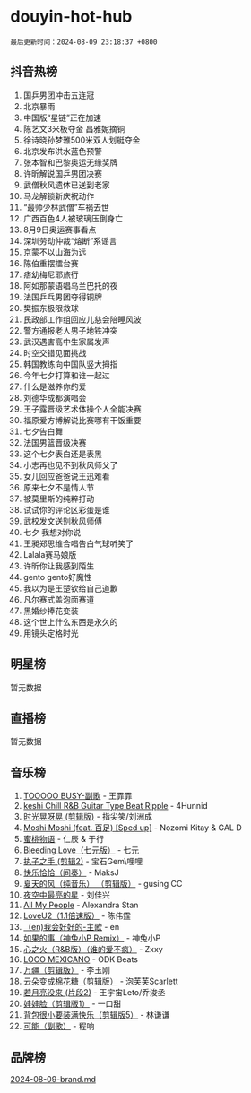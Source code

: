 # douyin-hot-hub

`最后更新时间：2024-08-09 23:18:37 +0800`

## 抖音热榜

1. 国乒男团冲击五连冠
1. 北京暴雨
1. 中国版“星链”正在加速
1. 陈艺文3米板夺金 昌雅妮摘铜
1. 徐诗晓孙梦雅500米双人划艇夺金
1. 北京发布洪水蓝色预警
1. 张本智和巴黎奥运无缘奖牌
1. 许昕解说国乒男团决赛
1. 武僧秋风遗体已送到老家
1. 马龙解锁新庆祝动作
1. “最帅少林武僧”车祸去世
1. 广西百色4人被玻璃压倒身亡
1. 8月9日奥运赛事看点
1. 深圳劳动仲裁“熔断”系谣言
1. 京蒙不以山海为远
1. 陈伯重摆擂台赛
1. 痞幼梅尼耶旅行
1. 阿如那蒙语唱乌兰巴托的夜
1. 法国乒乓男团夺得铜牌
1. 樊振东极限救球
1. 民政部工作组回应儿慈会陪睡风波
1. 警方通报老人男子地铁冲突
1. 武汉遇害高中生家属发声
1. 时空交错见面挑战
1. 韩国教练向中国队竖大拇指
1. 今年七夕打算和谁一起过
1. 什么是滋养你的爱
1. 刘德华成都演唱会
1. 王子露晋级艺术体操个人全能决赛
1. 福原爱方博解说比赛哪有干饭重要
1. 七夕告白舞
1. 法国男篮晋级决赛
1. 这个七夕表白还是表黑
1. 小志再也见不到秋风师父了
1. 女儿回应爸爸说王迅难看
1. 原来七夕不是情人节
1. 被莫里斯的纯粹打动
1. 试试你的评论区彩蛋是谁
1. 武校发文送别秋风师傅
1. 七夕 我想对你说
1. 王昶郑思维合唱告白气球听笑了
1. Lalala赛马娘版
1. 许昕你让我感到陌生
1. gento gento好魔性
1. 我以为是王楚钦给自己道歉
1. 凡尔赛式盖泡面赛道
1. 黑婚纱捧花变装
1. 这个世上什么东西是永久的
1. 用镜头定格时光

## 明星榜

暂无数据

## 直播榜

暂无数据

## 音乐榜

1. [TOOOOO BUSY-副歌](https://sf5-hl-cdn-tos.douyinstatic.com/obj/tos-cn-ve-2774/o0fmjGZetNDjSM5EimFs2QlzBg30YgByJMRQrC) - 王霏霏
1. [keshi Chill R&B Guitar Type Beat Ripple](https://sf6-cdn-tos.douyinstatic.com/obj/tos-cn-ve-2774/okQIfmitAB3HpgZQo0YCEFEACcDhQngn0fkFIC) - 4Hunnid
1. [时光晃呀晃 (剪辑版)](https://sf3-cdn-tos.douyinstatic.com/obj/tos-cn-ve-2774/o8ACeQem3gwI1x3GIYGAfKG0LJebKFRJDwRwyW) - 指尖笑/刘洲成
1. [Moshi Moshi (feat. 百足) [Sped up]](https://sf5-hl-cdn-tos.douyinstatic.com/obj/tos-cn-ve-2774/ocCPFQcXJLeroaIdQLIGAoeeYM3OAUYGDguHXz) - Nozomi Kitay & GAL D
1. [蜜桃物语](https://sf5-hl-cdn-tos.douyinstatic.com/obj/tos-cn-ve-2774/oIhOSCZtIACtYU4XQkngiW9kCBfVD1Fz9IYeqL) - 仁辰 & 于行
1. [Bleeding Love（七元版）](https://sf5-hl-cdn-tos.douyinstatic.com/obj/tos-cn-ve-2774/oEgC9eZFHQ1MfSRnrfkzFp8AayDWqAQMABBgUs) - 七元
1. [执子之手 (剪辑2)](https://sf5-hl-cdn-tos.douyinstatic.com/obj/tos-cn-ve-2774/oUoZLQjCc31XzqsBnBQUNgeKtYPBcgbFDwtfcu) - 宝石Gem\哩哩
1. [快乐恰恰（间奏）](https://sf5-hl-cdn-tos.douyinstatic.com/obj/tos-cn-ve-2774/oMesum3HvWQXJxuMFeVYzf54o2QzH5aEBPOCAn) - MaksJ
1. [夏天的风（纯音乐） （剪辑版）](https://sf5-hl-cdn-tos.douyinstatic.com/obj/tos-cn-ve-2774/oUzLjBZZFQAoNRmGokEeD5zfQCObp6UeFAnTa6) - gusing CC
1. [夜空中最亮的星](https://sf5-hl-cdn-tos.douyinstatic.com/obj/tos-cn-ve-2774/o4IfgGwqqnFeXEMGaS8JBzJAdayAaCeoxqbjCD) - 刘佳兴
1. [All My People](https://sf5-hl-cdn-tos.douyinstatic.com/obj/tos-cn-ve-2774/c7773e6b7c3f4bd9b26cd85b0cfa4eff) - Alexandra Stan
1. [LoveU2（1.1倍速版）](https://sf3-cdn-tos.douyinstatic.com/obj/tos-cn-ve-2774/oQMeDffLaEmgMwgCOEMAFCI6INzoFPgWdD0rsa) - 陈伟霆
1. [（en)我会好好的-主歌](https://sf6-cdn-tos.douyinstatic.com/obj/tos-cn-ve-2774/oUrYpIdrvCbA8m8yAZjbMWjUkL6tiinWMkBTs) - en
1. [如果的事（神兔小P Remix）](https://sf5-hl-cdn-tos.douyinstatic.com/obj/tos-cn-ve-2774/okHtAffz3g4ZB0BMQn9iC9BC6AciI3xCmgQTqt) - 神兔小P
1. [心之火（R&B版）（谁的爱不疯）](https://sf3-cdn-tos.douyinstatic.com/obj/tos-cn-ve-2774/okemkEDaIBBE3OosftCgMxlFkLQZRw37t36ZQv) - Zxxy
1. [LOCO MEXICANO](https://sf6-cdn-tos.douyinstatic.com/obj/tos-cn-ve-2774/owxVoxJorA4ILBfsMAjU6t7O1xW9w0tS7EYzh6) - ODK Beats
1. [万疆（剪辑版）](https://sf5-hl-cdn-tos.douyinstatic.com/obj/tos-cn-ve-2774/ooG7oVgFlDTelKCjCsTTobQvbdtj1BBQXnfZd8) - 李玉刚
1. [云朵变成棉花糖（剪辑版）](https://sf5-hl-cdn-tos.douyinstatic.com/obj/tos-cn-ve-2774/o8LC84GQLALFfXeyJmh8KE61byVQYMMeAZLfEI) - 泡芙芙Scarlett
1. [若月亮没来 (片段2)](https://sf5-hl-cdn-tos.douyinstatic.com/obj/tos-cn-ve-2774/ocQavLLjkCOeDxGyYeIMGgNAIwJ0QXE1Ve3Fzv) - 王宇宙Leto/乔浚丞
1. [娃娃脸（剪辑版1）](https://sf3-cdn-tos.douyinstatic.com/obj/tos-cn-ve-2774/oIimSCgQoNUePTAZ1Ba7TeADY4KetGYsVFeaaB) - 一口甜
1. [背包很小要装满快乐（剪辑版5）](https://sf5-hl-cdn-tos.douyinstatic.com/obj/tos-cn-ve-2774/oUqSJIiBjw2pxsBAiQRmkbZGJrlGCMBPpIW90) - 林谦谦
1. [可能（副歌）](https://sf5-hl-cdn-tos.douyinstatic.com/obj/tos-cn-ve-2774/cde1731888894259b333569393c2fb51) - 程响

## 品牌榜

[2024-08-09-brand.md](2024-08-09-brand.md)
